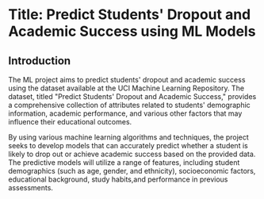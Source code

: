 # Title: Predict Students' Dropout and Academic Success using ML Models 

## Introduction
The ML project aims to predict students' dropout and academic success using the dataset available at the UCI Machine Learning Repository. The dataset, titled "Predict Students' Dropout and Academic Success," provides a comprehensive collection of attributes related to students' demographic information, academic performance, and various other factors that may influence their educational outcomes.

By using various machine learning algorithms and techniques, the project seeks to develop models that can accurately predict whether a student is likely to drop out or achieve academic success based on the provided data. The predictive models will utilize a range of features, including student demographics (such as age, gender, and ethnicity), socioeconomic factors, educational background, study habits,and performance in previous assessments.
